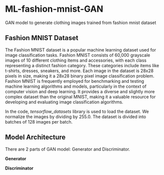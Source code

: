 # ML-fashion-mnist-GAN
GAN model to generate clothing images trained from fashion mnist dataset

## Fashion MNIST Dataset
The Fashion MNIST dataset is a popular machine learning dataset used for image classification tasks. Fashion MNIST consists of 60,000 grayscale images of 10 different clothing items and accessories, with each class representing a distinct fashion category. These categories include items like t-shirts, dresses, sneakers, and more. Each image in the dataset is 28x28 pixels in size, making it a 28x28 binary pixel image classification problem. Fashion MNIST is frequently employed for benchmarking and testing machine learning algorithms and models, particularly in the context of computer vision and deep learning. It provides a diverse and slightly more complex dataset than the original MNIST, making it a valuable resource for developing and evaluating image classification algorithms.

In the code, *tensorflow_datasets* library is used to load the dataset. We normalize the images by dividing by 255.0. The dataset is divided into batches of 128 images per batch.

## Model Architecture
There are 2 parts of GAN model: Generator and Discriminator.

**Generator**

**Discriminator** 